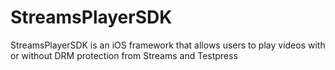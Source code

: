 # StreamsPlayerSDK

StreamsPlayerSDK is an iOS framework that allows users to play videos with or without DRM protection from Streams and Testpress 